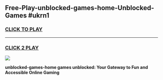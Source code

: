 
## Free-Play-unblocked-games-home-Unblocked-Games #ukrn1
<h3>
<a href="https://news.freeplayer.one?title=unblocked-games-home&ref=8M">CLICK TO PLAY</a></h3>
<hr>

<h3>
<a href="https://news.freeplayer.one?title=unblocked-games-home&ref=8M">CLICK 2 PLAY</a>
  
</h3>

<a href="https://news.freeplayer.one?title=unblocked-games-home&ref=8M"><img src="https://clearcache.store/games.png"></a>


**unblocked-games-home games unblocked: Your Gateway to Fun and Accessible Online Gaming**
